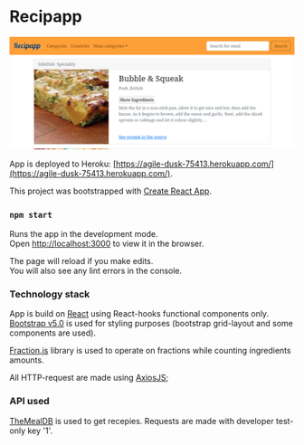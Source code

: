 # Recipapp

![](./src/images/m.png)

App is deployed to Heroku: [https://agile-dusk-75413.herokuapp.com/](https://agile-dusk-75413.herokuapp.com/).

This project was bootstrapped with [Create React App](https://github.com/facebook/create-react-app).

### `npm start`

Runs the app in the development mode.\
Open [http://localhost:3000](http://localhost:3000) to view it in the browser.

The page will reload if you make edits.\
You will also see any lint errors in the console.

### Technology stack

App is build on [React](https://reactjs.org/) using React-hooks functional components only.
[Bootstrap v5.0](https://getbootstrap.com/) is used for styling purposes (bootstrap grid-layout and some components are used).


[Fraction.js](https://github.com/infusion/Fraction.js/) library is used to operate on fractions while counting ingredients amounts.

All HTTP-request are made using [AxiosJS](https://github.com/axios/axios);

### API used

[TheMealDB](https://www.themealdb.com/) is used to get recepies. Requests are made with developer test-only key '1'.